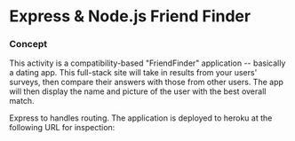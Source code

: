 # Express & Node.js Friend Finder

### Concept

This activity is a compatibility-based "FriendFinder" application -- basically a dating app. This full-stack site will take in results from your users' surveys, then compare their answers with those from other users. The app will then display the name and picture of the user with the best overall match.

Express to handles routing. The application is deployed to heroku at the following URL for inspection:

<continue>


